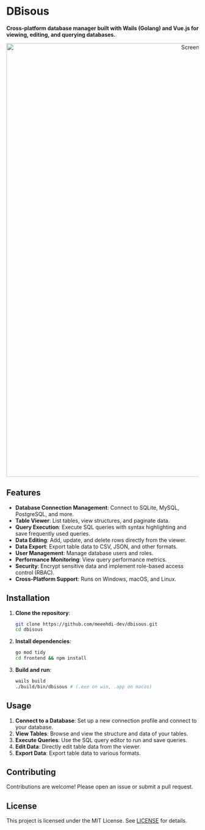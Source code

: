 # DBisous

**Cross-platform database manager built with Wails (Golang) and Vue.js for viewing, editing, and querying databases.**

<p align="center">
<img width="1136" alt="Screenshot 2025-02-17 at 00 12 56" src="https://github.com/user-attachments/assets/0afdf0a8-b70d-4fbe-9f38-68901f166695" />
</p>

## Features

- **Database Connection Management**: Connect to SQLite, MySQL, PostgreSQL, and more.
- **Table Viewer**: List tables, view structures, and paginate data.
- **Query Execution**: Execute SQL queries with syntax highlighting and save frequently used queries.
- **Data Editing**: Add, update, and delete rows directly from the viewer.
- **Data Export**: Export table data to CSV, JSON, and other formats.
- **User Management**: Manage database users and roles.
- **Performance Monitoring**: View query performance metrics.
- **Security**: Encrypt sensitive data and implement role-based access control (RBAC).
- **Cross-Platform Support**: Runs on Windows, macOS, and Linux.

## Installation

1. **Clone the repository**:
   ```bash
   git clone https://github.com/meeehdi-dev/dbisous.git
   cd dbisous
   ```

2. **Install dependencies**:
   ```bash
   go mod tidy
   cd frontend && npm install
   ```

3. **Build and run**:
   ```bash
   wails build
   ./build/bin/dbisous # (.exe on win, .app on macos)
   ```

## Usage

1. **Connect to a Database**: Set up a new connection profile and connect to your database.
2. **View Tables**: Browse and view the structure and data of your tables.
3. **Execute Queries**: Use the SQL query editor to run and save queries.
4. **Edit Data**: Directly edit table data from the viewer.
5. **Export Data**: Export table data to various formats.

## Contributing

Contributions are welcome! Please open an issue or submit a pull request.

## License

This project is licensed under the MIT License. See [LICENSE](LICENSE) for details.
